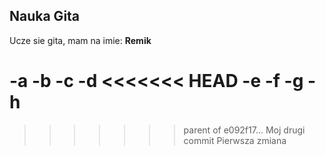## Nauka Gita

Ucze sie gita, mam na imie: **Remik**

-a
-b
-c
-d
<<<<<<< HEAD
-e
-f
-g
-h
=======
>>>>>>> parent of e092f17... Moj drugi commit
Pierwsza zmiana
